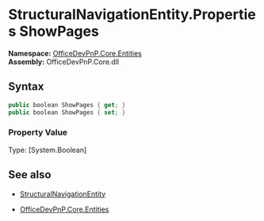 # StructuralNavigationEntity.Properties ShowPages
**Namespace:** [OfficeDevPnP.Core.Entities](OfficeDevPnP.Core.Entities.md)  
**Assembly:** OfficeDevPnP.Core.dll  
## Syntax
```C#
public boolean ShowPages { get; }
public boolean ShowPages { set; }
```

### Property Value
Type: [System.Boolean] 

## See also
- [StructuralNavigationEntity](StructuralNavigationEntity.md) 

- [OfficeDevPnP.Core.Entities](OfficeDevPnP.Core.Entities.md)
